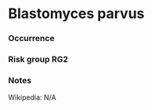<!-- TITLE: Blastomyces parvus  -->

# Blastomyces parvus
### Occurrence

### Risk group RG2

### Notes

Wikipedia: N/A